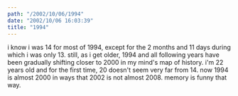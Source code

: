 ```yaml
---
path: "/2002/10/06/1994" 
date: "2002/10/06 16:03:39" 
title: "1994" 
---
```

<p>i know i was 14 for most of 1994, except for the 2 months and 11 days during which i was only 13. still, as i get older, 1994 and all following years have been gradually shifting closer to 2000 in my mind's map of history. i'm 22 years old and for the first time, 20 doesn't seem very far from 14. now 1994 is almost 2000 in ways that 2002 is not almost 2008. memory is funny that way.</p>